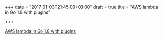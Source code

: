 +++
date = "2017-01-03T21:45:09+03:00"
draft = true
title = "AWS lambda in Go 1.8 with plugins"

+++

<p><a href="https://github.com/eawsy/aws-lambda-go-shim">AWS lambda in Go 1.8 with plugins</a></p>
